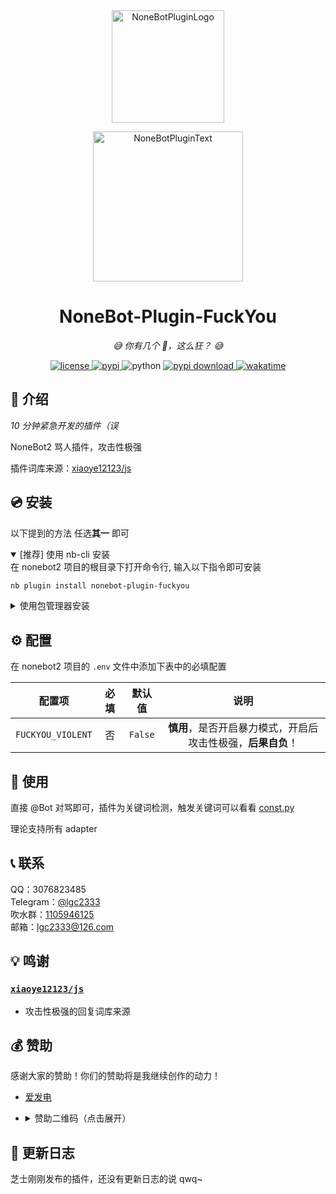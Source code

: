 <!-- markdownlint-disable MD031 MD033 MD036 MD041 -->

<div align="center">

<a href="https://v2.nonebot.dev/store">
  <img src="https://raw.githubusercontent.com/lgc2333/nonebot-plugin-fuckyou/master/readme/logo.png" width="180" height="180" alt="NoneBotPluginLogo">
</a>

<p>
  <img src="https://raw.githubusercontent.com/A-kirami/nonebot-plugin-template/resources/NoneBotPlugin.svg" width="240" alt="NoneBotPluginText">
</p>

# NoneBot-Plugin-FuckYou

_😅 你有几个 🐴，这么狂？ 😅_

<a href="./LICENSE">
  <img src="https://img.shields.io/github/license/lgc2333/nonebot-plugin-fuckyou.svg" alt="license">
</a>
<a href="https://pypi.python.org/pypi/nonebot-plugin-fuckyou">
  <img src="https://img.shields.io/pypi/v/nonebot-plugin-fuckyou.svg" alt="pypi">
</a>
<img src="https://img.shields.io/badge/python-3.8+-blue.svg" alt="python">
<a href="https://pypi.python.org/pypi/nonebot-plugin-fuckyou">
  <img src="https://img.shields.io/pypi/dm/nonebot-plugin-fuckyou" alt="pypi download">
</a>
<a href="https://wakatime.com/badge/user/b61b0f9a-f40b-4c82-bc51-0a75c67bfccf/project/fc345158-9120-4888-9a92-da01d63dc670">
  <img src="https://wakatime.com/badge/user/b61b0f9a-f40b-4c82-bc51-0a75c67bfccf/project/fc345158-9120-4888-9a92-da01d63dc670.svg" alt="wakatime">
</a>

</div>

## 📖 介绍

_10 分钟紧急开发的插件（误_

NoneBot2 骂人插件，攻击性极强

插件词库来源：[xiaoye12123/js](https://gitee.com/xiaoye12123/js)

## 💿 安装

以下提到的方法 任选**其一** 即可

<details open>
<summary>[推荐] 使用 nb-cli 安装</summary>
在 nonebot2 项目的根目录下打开命令行, 输入以下指令即可安装

```bash
nb plugin install nonebot-plugin-fuckyou
```

</details>

<details>
<summary>使用包管理器安装</summary>
在 nonebot2 项目的插件目录下, 打开命令行, 根据你使用的包管理器, 输入相应的安装命令

<details>
<summary>pip</summary>

```bash
pip install nonebot-plugin-fuckyou
```

</details>
<details>
<summary>pdm</summary>

```bash
pdm add nonebot-plugin-fuckyou
```

</details>
<details>
<summary>poetry</summary>

```bash
poetry add nonebot-plugin-fuckyou
```

</details>
<details>
<summary>conda</summary>

```bash
conda install nonebot-plugin-fuckyou
```

</details>

打开 nonebot2 项目根目录下的 `pyproject.toml` 文件, 在 `[tool.nonebot]` 部分的 `plugins` 项里追加写入

```toml
[tool.nonebot]
plugins = [
    # ...
    "nonebot_plugin_fuckyou"
]
```

</details>

## ⚙️ 配置

在 nonebot2 项目的 `.env` 文件中添加下表中的必填配置

|      配置项       | 必填 | 默认值  |                             说明                             |
| :---------------: | :--: | :-----: | :----------------------------------------------------------: |
| `FUCKYOU_VIOLENT` |  否  | `False` | **慎用**，是否开启暴力模式，开启后攻击性极强，**后果自负**！ |

## 🎉 使用

直接 @Bot 对骂即可，插件为关键词检测，触发关键词可以看看 [const.py](./nonebot_plugin_fuckyou/const.py)

理论支持所有 adapter

## 📞 联系

QQ：3076823485  
Telegram：[@lgc2333](https://t.me/lgc2333)  
吹水群：[1105946125](https://jq.qq.com/?_wv=1027&k=Z3n1MpEp)  
邮箱：<lgc2333@126.com>

## 💡 鸣谢

### [`xiaoye12123/js`](https://gitee.com/xiaoye12123/js)

- 攻击性极强的回复词库来源

## 💰 赞助

感谢大家的赞助！你们的赞助将是我继续创作的动力！

- [爱发电](https://afdian.net/@lgc2333)
- <details>
    <summary>赞助二维码（点击展开）</summary>

  ![讨饭](https://raw.githubusercontent.com/lgc2333/ShigureBotMenu/master/src/imgs/sponsor.png)

  </details>

## 📝 更新日志

芝士刚刚发布的插件，还没有更新日志的说 qwq~
